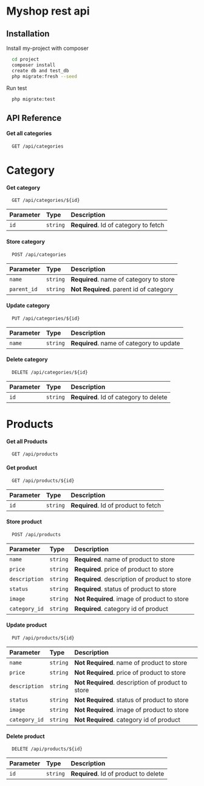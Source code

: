
# Myshop rest api






## Installation

Install my-project with composer

```bash
  cd project 
  composer install
  create db and test_db
  php migrate:fresh --seed
```
Run test
```bash
  php migrate:test
```

## API Reference

#### Get all categories

```http
  GET /api/categories
```

# Category
#### Get category

```http
  GET /api/categories/${id}
```

| Parameter | Type     | Description                       |
| :-------- | :------- | :-------------------------------- |
| `id`      | `string` | **Required**. Id of category to fetch |


#### Store category

```http
  POST /api/categories
```

| Parameter | Type     | Description                       |
| :-------- | :------- | :-------------------------------- |
| `name`      | `string` | **Required**. name of category to store |
| `parent_id` | `string` | **Not Required**. parent id of category |

#### Update category

```http
  PUT /api/categories/${id}
```

| Parameter | Type     | Description                       |
| :-------- | :------- | :-------------------------------- |
| `name`      | `string` | **Required**. name of category to update |

#### Delete category

```http
  DELETE /api/categories/${id}
```

| Parameter | Type     | Description                       |
| :-------- | :------- | :-------------------------------- |
| `id`      | `string` | **Required**. Id of category to delete |

# Products
#### Get all Products

```http
  GET /api/products
```

#### Get product

```http
  GET /api/products/${id}
```

| Parameter | Type     | Description                       |
| :-------- | :------- | :-------------------------------- |
| `id`      | `string` | **Required**. Id of product to fetch |


#### Store product

```http
  POST /api/products
```

| Parameter | Type     | Description                       |
| :-------- | :------- | :-------------------------------- |
| `name`      | `string` | **Required**. name of product to store |
| `price`      | `string` | **Required**. price of product to store |
| `description`      | `string` | **Required**. description of product to store |
| `status`      | `string` | **Required**. status of product to store |
| `image`      | `string` | **Not Required**. image of product to store |
| `category_id` | `string` | **Required**. category id of product |

#### Update product

```http
  PUT /api/products/${id}
```

| Parameter | Type     | Description                       |
| :-------- | :------- | :-------------------------------- |
| `name`      | `string` | **Not Required**. name of product to store |
| `price`      | `string` | **Not Required**. price of product to store |
| `description`      | `string` | **Not Required**. description of product to store |
| `status`      | `string` | **Not Required**. status of product to store |
| `image`      | `string` | **Not Required**. image of product to store |
| `category_id` | `string` | **Not Required**. category id of product |

#### Delete product

```http
  DELETE /api/products/${id}
```

| Parameter | Type     | Description                       |
| :-------- | :------- | :-------------------------------- |
| `id`      | `string` | **Required**. Id of product to delete |